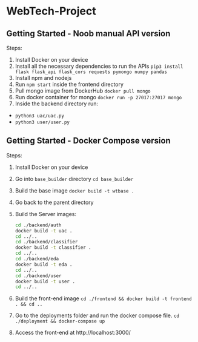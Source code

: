 # WebTech-Project
## Getting Started - Noob manual API version
Steps:
1. Install Docker on your device
2. Install all the necessary dependencies to run the APIs `pip3 install flask flask_api flask_cors requests pymongo numpy pandas`
3. Install npm and nodejs
4. Run `npm start` inside the frontend directory
5. Pull mongo image from DockerHub `docker pull mongo`
6. Run docker container for mongo `docker run -p 27017:27017 mongo`
7. Inside the backend directory run:
* `python3 uac/uac.py`
* `python3 user/user.py`

## Getting Started - Docker Compose version
Steps:
1. Install Docker on your device

2. Go into `base_builder` directory `cd base_builder`

3. Build the base image `docker build -t wtbase .`

4. Go back to the parent directory

5. Build the Server images:

   ```bash
   cd ./backend/auth
   docker build -t uac .
   cd ../..
   cd ./backend/classifier
   docker build -t classifier .
   cd ../..
   cd ./backend/eda
   docker build -t eda .
   cd ../..
   cd ./backend/user
   docker build -t user .
   cd ../..
   ```

6. Build the front-end image `cd ./frontend && docker build -t frontend . && cd ..`
7. Go to the deployments folder and run the docker compose file. `cd ./deployment && docker-compose up`
8. Access the front-end at http://localhost:3000/